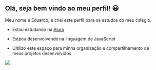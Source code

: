 ## Olá, seja bem vindo ao meu perfil! 😃

Meu nome é Eduardo, e criei este perfil para os estudos do meu colégio.

- Estou estudando na [Alura](https://www.alura.com.br)

- Estpou desenvolvendo na linguagem de JavaScript

- Ultilizo este espaço para minha organização e compartilhamento de meus projetos desenvolvidos

![](https://media1.tenor.com/m/47VEBhH1e10AAAAd/joker-sigma.gif)
